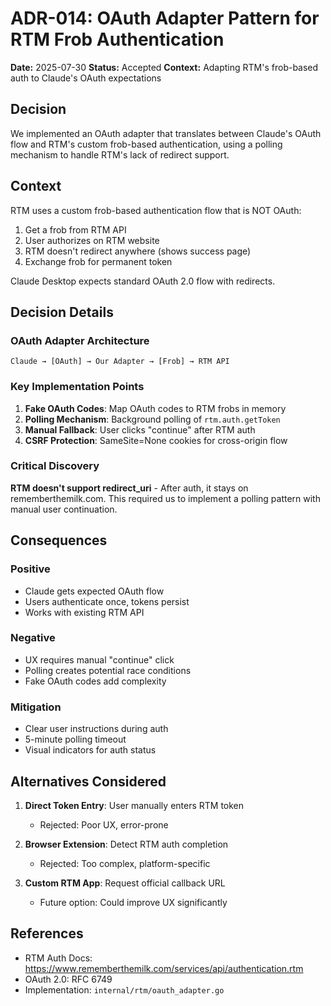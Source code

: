 # ADR-014: OAuth Adapter Pattern for RTM Frob Authentication

**Date:** 2025-07-30
**Status:** Accepted
**Context:** Adapting RTM's frob-based auth to Claude's OAuth expectations

## Decision

We implemented an OAuth adapter that translates between Claude's OAuth flow and RTM's custom frob-based authentication, using a polling mechanism to handle RTM's lack of redirect support.

## Context

RTM uses a custom frob-based authentication flow that is NOT OAuth:
1. Get a frob from RTM API
2. User authorizes on RTM website  
3. RTM doesn't redirect anywhere (shows success page)
4. Exchange frob for permanent token

Claude Desktop expects standard OAuth 2.0 flow with redirects.

## Decision Details

### OAuth Adapter Architecture
```
Claude → [OAuth] → Our Adapter → [Frob] → RTM API
```

### Key Implementation Points

1. **Fake OAuth Codes**: Map OAuth codes to RTM frobs in memory
2. **Polling Mechanism**: Background polling of `rtm.auth.getToken` 
3. **Manual Fallback**: User clicks "continue" after RTM auth
4. **CSRF Protection**: SameSite=None cookies for cross-origin flow

### Critical Discovery
**RTM doesn't support redirect_uri** - After auth, it stays on rememberthemilk.com. This required us to implement a polling pattern with manual user continuation.

## Consequences

### Positive
- Claude gets expected OAuth flow
- Users authenticate once, tokens persist
- Works with existing RTM API

### Negative  
- UX requires manual "continue" click
- Polling creates potential race conditions
- Fake OAuth codes add complexity

### Mitigation
- Clear user instructions during auth
- 5-minute polling timeout
- Visual indicators for auth status

## Alternatives Considered

1. **Direct Token Entry**: User manually enters RTM token
   - Rejected: Poor UX, error-prone

2. **Browser Extension**: Detect RTM auth completion
   - Rejected: Too complex, platform-specific

3. **Custom RTM App**: Request official callback URL
   - Future option: Could improve UX significantly

## References
- RTM Auth Docs: https://www.rememberthemilk.com/services/api/authentication.rtm
- OAuth 2.0: RFC 6749
- Implementation: `internal/rtm/oauth_adapter.go`
